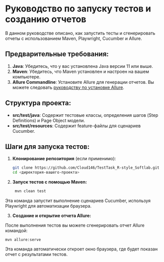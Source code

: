# Руководство по запуску тестов и созданию отчетов

В данном руководстве описано, как запустить тесты и сгенерировать отчеты с использованием Maven, Playwright, Cucumber и Allure.

## Предварительные требования:

1. **Java**: Убедитесь, что у вас установлена Java версии 11 или выше.
2. **Maven**: Убедитесь, что Maven установлен и настроен на вашем компьютере.
3. **Allure Commandline**: Установите Allure для генерации отчетов. Вы можете следовать [руководству по установке Allure](https://docs.qameta.io/allure/#_installing_a_commandline).

## Структура проекта:

- **src/test/java**: Содержит тестовые классы, определения шагов (Step Definitions) и Page Object модели.
- **src/test/resources**: Содержит feature-файлы для сценариев Cucumber.

## Шаги для запуска тестов:

1. **Клонирование репозитория** (если применимо):

   ```bash
   git clone https://github.com/Cloud146/TestTask_R-style_Softlab.git
   cd <директория-вашего-проекта>

2. **Запуск тестов с помощью Maven:**

   ```bash
    mvn clean test

Эта команда запустит выполнение сценариев Cucumber, используя Playwright для автоматизации браузера.

3. **Создание и открытие отчета Allure:**

После выполнения тестов вы можете сгенерировать отчет Allure командой:

    mvn allure:serve

Эта команда автоматически откроет окно браузера, где будет показан отчет с результатами тестов.


